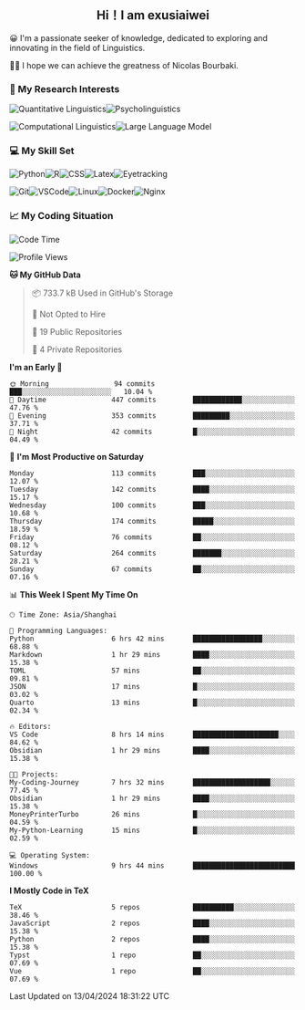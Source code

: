   

## <div align="center">Hi！I am exusiaiwei</div>  

😀 I'm a passionate seeker of knowledge, dedicated to exploring and innovating in the field of Linguistics.

🙋‍♂️ I hope we can achieve the greatness of Nicolas Bourbaki.

### 🔬 My Research Interests  

![Quantitative Linguistics](https://img.shields.io/badge/Quantitative%20Linguistics-%230072CC.svg?&style=for-the-badge&logo=appveyor&logoColor=white)![Psycholinguistics](https://img.shields.io/badge/Psycholinguistics-%2301a3a1.svg?&style=for-the-badge&logo=AWS%20Amplify&logoColor=white)

![Computational Linguistics](https://img.shields.io/badge/Computational%20Linguistics-%231877F2.svg?&style=for-the-badge&logo=Markdown&logoColor=white)![Large Language Model](https://img.shields.io/badge/Large%20Language%20Model-%23F76300.svg?&style=for-the-badge&logo=Android&logoColor=white)

### 💻 My Skill Set

![Python](https://img.shields.io/badge/Python-%2314354C.svg?style=for-the-badge&logo=python&logoColor=white&color=2AB3E3)![R](https://img.shields.io/badge/-R-276DC3?style=for-the-badge&logo=r&logoColor=white)![CSS](https://img.shields.io/badge/-CSS-1572B6?style=for-the-badge&logo=css3&logoColor=white)![Latex](https://img.shields.io/badge/-Latex-008080?style=for-the-badge&logo=latex&logoColor=white)![Eyetracking](https://img.shields.io/badge/Eyetracking-%230078D6?style=for-the-badge&logo=SearXNG&logoColor=#3050FF)

![Git](https://img.shields.io/badge/-Git-F05032?style=for-the-badge&logo=git&logoColor=white)![VSCode](https://img.shields.io/badge/-VSCode-007ACC?style=for-the-badge&logo=visual-studio-code&logoColor=white)![Linux](https://img.shields.io/badge/-Linux-FCC624?style=for-the-badge&logo=linux&logoColor=black)![Docker](https://img.shields.io/badge/-Docker-2496ED?style=for-the-badge&logo=docker&logoColor=white)![Nginx](https://img.shields.io/badge/-Nginx-009639?style=for-the-badge&logo=nginx&logoColor=white)

### 📈 My Coding Situation

<!--START_SECTION:waka-->
![Code Time](http://img.shields.io/badge/Code%20Time-108%20hrs%2011%20mins-blue)

![Profile Views](http://img.shields.io/badge/Profile%20Views-0-blue)

**🐱 My GitHub Data** 

> 📦 733.7 kB Used in GitHub's Storage 
 > 
> 🚫 Not Opted to Hire
 > 
> 📜 19 Public Repositories 
 > 
> 🔑 4 Private Repositories 
 > 
**I'm an Early 🐤** 

```text
🌞 Morning                94 commits          ███░░░░░░░░░░░░░░░░░░░░░░   10.04 % 
🌆 Daytime                447 commits         ████████████░░░░░░░░░░░░░   47.76 % 
🌃 Evening                353 commits         █████████░░░░░░░░░░░░░░░░   37.71 % 
🌙 Night                  42 commits          █░░░░░░░░░░░░░░░░░░░░░░░░   04.49 % 
```
📅 **I'm Most Productive on Saturday** 

```text
Monday                   113 commits         ███░░░░░░░░░░░░░░░░░░░░░░   12.07 % 
Tuesday                  142 commits         ████░░░░░░░░░░░░░░░░░░░░░   15.17 % 
Wednesday                100 commits         ███░░░░░░░░░░░░░░░░░░░░░░   10.68 % 
Thursday                 174 commits         █████░░░░░░░░░░░░░░░░░░░░   18.59 % 
Friday                   76 commits          ██░░░░░░░░░░░░░░░░░░░░░░░   08.12 % 
Saturday                 264 commits         ███████░░░░░░░░░░░░░░░░░░   28.21 % 
Sunday                   67 commits          ██░░░░░░░░░░░░░░░░░░░░░░░   07.16 % 
```


📊 **This Week I Spent My Time On** 

```text
🕑︎ Time Zone: Asia/Shanghai

💬 Programming Languages: 
Python                   6 hrs 42 mins       █████████████████░░░░░░░░   68.88 % 
Markdown                 1 hr 29 mins        ████░░░░░░░░░░░░░░░░░░░░░   15.38 % 
TOML                     57 mins             ██░░░░░░░░░░░░░░░░░░░░░░░   09.81 % 
JSON                     17 mins             █░░░░░░░░░░░░░░░░░░░░░░░░   03.02 % 
Quarto                   13 mins             █░░░░░░░░░░░░░░░░░░░░░░░░   02.34 % 

🔥 Editors: 
VS Code                  8 hrs 14 mins       █████████████████████░░░░   84.62 % 
Obsidian                 1 hr 29 mins        ████░░░░░░░░░░░░░░░░░░░░░   15.38 % 

🐱‍💻 Projects: 
My-Coding-Journey        7 hrs 32 mins       ███████████████████░░░░░░   77.45 % 
Obsidian                 1 hr 29 mins        ████░░░░░░░░░░░░░░░░░░░░░   15.38 % 
MoneyPrinterTurbo        26 mins             █░░░░░░░░░░░░░░░░░░░░░░░░   04.59 % 
My-Python-Learning       15 mins             █░░░░░░░░░░░░░░░░░░░░░░░░   02.59 % 

💻 Operating System: 
Windows                  9 hrs 44 mins       █████████████████████████   100.00 % 
```

**I Mostly Code in TeX** 

```text
TeX                      5 repos             ██████████░░░░░░░░░░░░░░░   38.46 % 
JavaScript               2 repos             ████░░░░░░░░░░░░░░░░░░░░░   15.38 % 
Python                   2 repos             ████░░░░░░░░░░░░░░░░░░░░░   15.38 % 
Typst                    1 repo              ██░░░░░░░░░░░░░░░░░░░░░░░   07.69 % 
Vue                      1 repo              ██░░░░░░░░░░░░░░░░░░░░░░░   07.69 % 
```




 Last Updated on 13/04/2024 18:31:22 UTC
<!--END_SECTION:waka-->
